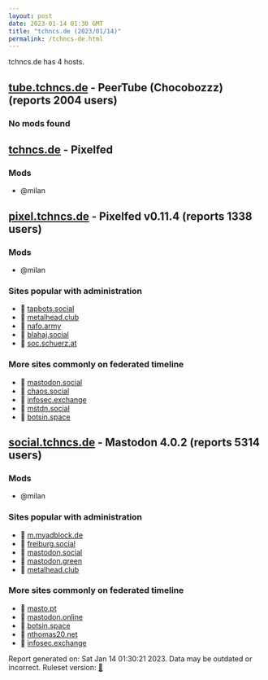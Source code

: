 ```yaml
---
layout: post
date: 2023-01-14 01:30 GMT
title: "tchncs.de (2023/01/14)"
permalink: /tchncs-de.html
---
```


tchncs.de has 4 hosts.

## [tube.tchncs.de](https://tube.tchncs.de) - PeerTube (Chocobozzz) (reports 2004 users)

### No mods found

## [tchncs.de](https://tchncs.de) - Pixelfed

### Mods
 * @milan

## [pixel.tchncs.de](https://pixel.tchncs.de) - Pixelfed v0.11.4 (reports 1338 users)

### Mods
 * @milan

### Sites popular with administration

* 🐘 [tapbots.social](/tapbots-social.html)
* 🐘 [metalhead.club](/metalhead-club.html)
* 🐘 [nafo.army](/nafo-army.html)
* 🐘 [blahaj.social](/blahaj-social.html)
* 🐘 [soc.schuerz.at](/soc-schuerz-at.html)

### More sites commonly on federated timeline

* 🐘 [mastodon.social](/mastodon-social.html)
* 🐘 [chaos.social](/chaos-social.html)
* 🐘 [infosec.exchange](/infosec-exchange.html)
* 🐘 [mstdn.social](/mstdn-social.html)
* 🐘 [botsin.space](/botsin-space.html)

## [social.tchncs.de](https://social.tchncs.de) - Mastodon 4.0.2 (reports 5314 users)

### Mods
 * @milan

### Sites popular with administration

* 🐘 [m.myadblock.de](/m-myadblock-de.html)
* 🐘 [freiburg.social](/freiburg-social.html)
* 🐘 [mastodon.social](/mastodon-social.html)
* 🐘 [mastodon.green](/mastodon-green.html)
* 🐘 [metalhead.club](/metalhead-club.html)

### More sites commonly on federated timeline

* 🐘 [masto.pt](/masto-pt.html)
* 🐘 [mastodon.online](/mastodon-online.html)
* 🐘 [botsin.space](/botsin-space.html)
* 🐘 [nthomas20.net](/nthomas20-net.html)
* 🐘 [infosec.exchange](/infosec-exchange.html)

Report generated on: Sat Jan 14 01:30:21 2023. Data may be outdated or incorrect.
Ruleset version: [🧁](/version-cupcake)
